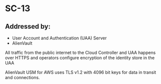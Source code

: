 # SC-13
## Addressed by:
 - User Account and Authentication (UAA) Server
 - AlienVault


All traffic from the public internet to the Cloud Controller and UAA happens over HTTPS and operators configure encryption of the identity store in the UAA




AlienVault USM for AWS uses TLS v1.2 with 4096 bit keys for data in transit and connections.



